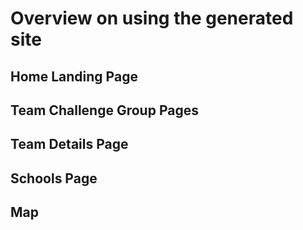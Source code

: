 # Overview on using the generated site

## Home Landing Page

## Team Challenge Group Pages

## Team Details Page

## Schools Page

## Map
